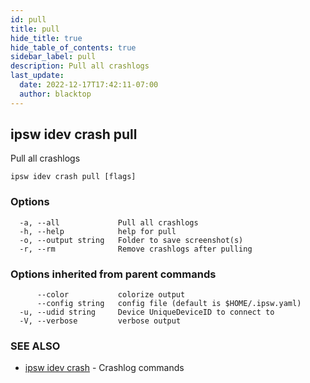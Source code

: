 ```yaml
---
id: pull
title: pull
hide_title: true
hide_table_of_contents: true
sidebar_label: pull
description: Pull all crashlogs
last_update:
  date: 2022-12-17T17:42:11-07:00
  author: blacktop
---
```

## ipsw idev crash pull

Pull all crashlogs

```
ipsw idev crash pull [flags]
```

### Options

```
  -a, --all             Pull all crashlogs
  -h, --help            help for pull
  -o, --output string   Folder to save screenshot(s)
  -r, --rm              Remove crashlogs after pulling
```

### Options inherited from parent commands

```
      --color           colorize output
      --config string   config file (default is $HOME/.ipsw.yaml)
  -u, --udid string     Device UniqueDeviceID to connect to
  -V, --verbose         verbose output
```

### SEE ALSO

* [ipsw idev crash](/docs/cli/ipsw/idev/crash)	 - Crashlog commands

